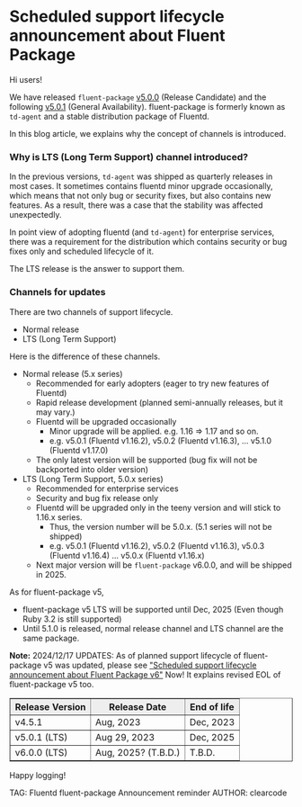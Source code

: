 # Scheduled support lifecycle announcement about Fluent Package

Hi users!

We have released `fluent-package` [v5.0.0](https://github.com/fluent/fluent-package-builder/releases/tag/v5.0.0) (Release Candidate) and 
the following [v5.0.1](https://github.com/fluent/fluent-package-builder/releases/tag/v5.0.1) (General Availability).
fluent-package is formerly known as `td-agent` and a stable distribution package of Fluentd.

In this blog article, we explains why the concept of channels is introduced.

### Why is LTS (Long Term Support) channel introduced?

In the previous versions, `td-agent` was shipped as quarterly releases in most cases.
It sometimes contains fluentd minor upgrade occasionally, which means that not only bug or security fixes,
but also contains new features. As a result, there was a case that the stability was affected unexpectedly.

In point view of adopting fluentd (and `td-agent`) for enterprise services, there was a requirement for the distribution which contains security or bug fixes only
and scheduled lifecycle of it.

The LTS release is the answer to support them.

### Channels for updates

There are two channels of support lifecycle.

* Normal release
* LTS (Long Term Support)

Here is the difference of these channels.

* Normal release (5.x series)
  * Recommended for early adopters (eager to try new features of Fluentd)
  * Rapid release development (planned semi-annually releases, but it may vary.)
  * Fluentd will be upgraded occasionally
      * Minor upgrade will be applied. e.g. 1.16 => 1.17 and so on.
      * e.g. v5.0.1 (Fluentd v1.16.2), v5.0.2 (Fluentd v1.16.3), ... v5.1.0 (Fluentd v1.17.0)
  * The only latest version will be supported (bug fix will not be backported into older version)
* LTS (Long Term Support, 5.0.x series)
  * Recommended for enterprise services
  * Security and bug fix release only
  * Fluentd will be upgraded only in the teeny version and will stick to 1.16.x series.
      * Thus, the version number will be 5.0.x. (5.1 series will not be shipped)
      * e.g. v5.0.1 (Fluentd v1.16.2), v5.0.2 (Fluentd v1.16.3), v5.0.3 (Fluentd v1.16.4) ... v5.0.x (Fluentd v1.16.x)
  * Next major version will be `fluent-package` v6.0.0, and will be shipped in 2025.

As for fluent-package v5,

* fluent-package v5 LTS will be supported until Dec, 2025 (Even though Ruby 3.2 is still supported)
* Until 5.1.0 is released, normal release channel and LTS channel are the same package.

<div markdown="span" class="alert alert-info" role="alert">
<b>Note:</b> 2024/12/17 UPDATES: As of planned support lifecycle of fluent-package v5 was updated, please see 
<a href="https://www.fluentd.org/blog/fluent-package-v6-scheduled-lifecycle">"Scheduled support lifecycle announcement about Fluent Package v6"</a>
Now! It explains revised EOL of fluent-package v5 too.</div>

<!--

![](/images/blog/20230829_fluent-package-scheduled-lifecycle.png)


Generated by mermaid-js:
  npx mmdc -t default -i fluent-package-scheduled-lifecycle.mmd -o fluent-package-scheduled-lifecycle.png

gantt
    title Scheduled Support lifecycle for Fluent Package
    dateFormat YYYY-MM
    axisFormat %Y-%m
    todayMarker off
    section v4
    %% date -d '20230508 113 days' +%Y%m%d
    %% => 20230829
    v4.5.0 :done, v450, 2023-05-08, 113d
    %% date -d '20230829 124 days' +%Y%m%d
    %% => 20231231
    v4.5.1 :active, v451, after v450, 124d

    section v5.x
    %% date -d '20230729 611 days' +%Y%m%d
    %% => 202350331
    v5.0.0 :active, v500, 2023-07-29, 30d
    v5.0.1 (T.B.D.):v501, after v500, 120d
    v5.0.x (fluentd 1.16.x T.B.D.):v50x, after v501, 230d
    v5.1.x (fluentd 1.17.x T.B.D.):v51x, after v50x, 231d

    section v5.0 (LTS)
    v5.0.x (LTS) :lts_v5, 2023-07-29, 611d
    Fluent Pacakge v6.0.x (LTS) :milestone, lts_v6, 2025-03-31, 10d
-->

<table border=1 width="100%">
<tr>
<th style='background-color: #eee'>Release Version</th>
<th style='background-color: #eee'>Release Date</th>
<th style='background-color: #eee'>End of life</th>
</tr>
<tr>
<td>v4.5.1</td>
<td>Aug, 2023</td>
<td>Dec, 2023</td>
</tr>
<tr>
<td>v5.0.1 (LTS)</td>
<td>Aug 29, 2023</td>
<td>Dec, 2025</td>
</tr>
<tr>
<td>v6.0.0 (LTS)</td>
<td>Aug, 2025? (T.B.D.)</td>
<td>T.B.D.</td>
</tr>
</table>

Happy logging!

TAG: Fluentd fluent-package Announcement reminder
AUTHOR: clearcode
